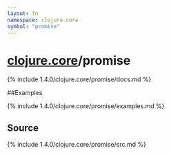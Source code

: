 ```yaml
---
layout: fn
namespace: clojure.core
symbol: "promise"
---
```


# [clojure.core](../)/promise

{% include 1.4.0/clojure.core/promise/docs.md %}

##Examples

{% include 1.4.0/clojure.core/promise/examples.md %}
## Source
{% include 1.4.0/clojure.core/promise/src.md %}

